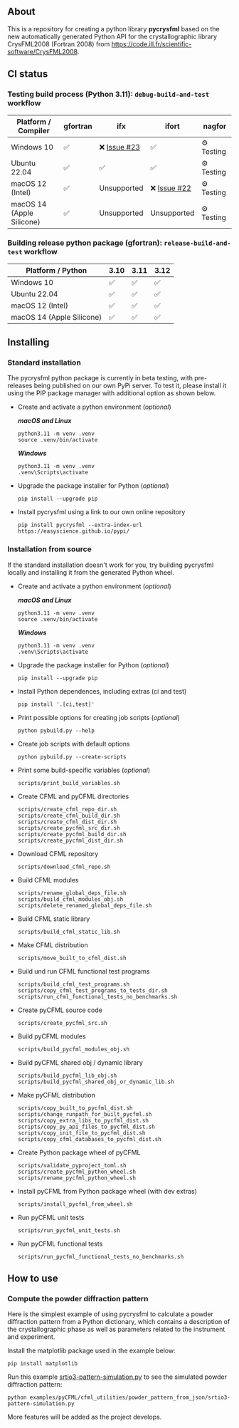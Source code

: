 ## About

This is a repository for creating a python library **pycrysfml** based on the new automatically generated Python API for the crystallographic library CrysFML2008 (Fortran 2008) from https://code.ill.fr/scientific-software/CrysFML2008.

## CI status

### Testing build process (Python 3.11): `debug-build-and-test` workflow

| Platform / Compiler       | gfortran | ifx         | ifort         | nagfor     |
| ------------------------- | -------- | ----------- | ------------- | ---------- |
| Windows 10                | ✅       | ❌ [Issue #23](https://github.com/EasyScience/PyCrysFML/issues/23)       | ✅           | ⚙️ Testing |
| Ubuntu 22.04              | ✅       | ✅          | ✅           | ⚙️ Testing |
| macOS 12 (Intel)          | ✅       | Unsupported | ❌ [Issue #22](https://github.com/EasyScience/PyCrysFML/issues/22)         | ⚙️ Testing |
| macOS 14 (Apple Silicone) | ✅       | Unsupported | Unsupported   | ⚙️ Testing |

### Building release python package (gfortran): `release-build-and-test` workflow

| Platform / Python         | 3.10 | 3.11 | 3.12 |
| ------------------------- | ---- | ---- | ---- |
| Windows 10                | ✅   | ✅   | ✅   |
| Ubuntu 22.04              | ✅   | ✅   | ✅   |
| macOS 12 (Intel)          | ✅   | ✅   | ✅   |
| macOS 14 (Apple Silicone) | ✅   | ✅   | ✅   |

## Installing

### Standard installation

The pycrysfml python package is currently in beta testing, with pre-releases being published on our own PyPi server. To test it, please install it using the PIP package manager with additional option as shown below.

* Create and activate a python environment (_optional_)

  ***macOS and Linux***

  ```
  python3.11 -m venv .venv
  source .venv/bin/activate
  ```

  ***Windows***

  ```
  python3.11 -m venv .venv
  .venv\Scripts\activate
  ```

* Upgrade the package installer for Python (_optional_)

  ```
  pip install --upgrade pip
  ```

* Install pycrysfml using a link to our own online repository

  ```
  pip install pycrysfml --extra-index-url https://easyscience.github.io/pypi/
  ```

### Installation from source

If the standard installation doesn't work for you, try building pycrysfml locally and installing it from the generated Python wheel.

* Create and activate a python environment (_optional_)

  ***macOS and Linux***

  ```
  python3.11 -m venv .venv
  source .venv/bin/activate
  ```

  ***Windows***

  ```
  python3.11 -m venv .venv
  .venv\Scripts\activate
  ```

* Upgrade the package installer for Python (_optional_)

  ```
  pip install --upgrade pip
  ```

* Install Python dependences, including extras (ci and test)

  ```
  pip install '.[ci,test]'
  ```

* Print possible options for creating job scripts (_optional_)

  ```
  python pybuild.py --help
  ```

* Create job scripts with default options

  ```
  python pybuild.py --create-scripts
  ```

* Print some build-specific variables (_optional_)

  ```
  scripts/print_build_variables.sh
  ```

* Create CFML and pyCFML directories

  ```
  scripts/create_cfml_repo_dir.sh
  scripts/create_cfml_build_dir.sh
  scripts/create_cfml_dist_dir.sh
  scripts/create_pycfml_src_dir.sh
  scripts/create_pycfml_build_dir.sh
  scripts/create_pycfml_dist_dir.sh
  ```

* Download CFML repository

  ```
  scripts/download_cfml_repo.sh
  ```

* Build CFML modules

  ```
  scripts/rename_global_deps_file.sh
  scripts/build_cfml_modules_obj.sh
  scripts/delete_renamed_global_deps_file.sh
  ```

* Build CFML static library

  ```
  scripts/build_cfml_static_lib.sh
  ```

* Make CFML distribution

  ```
  scripts/move_built_to_cfml_dist.sh
  ```

* Build und run CFML functional test programs

  ```
  scripts/build_cfml_test_programs.sh
  scripts/copy_cfml_test_programs_to_tests_dir.sh
  scripts/run_cfml_functional_tests_no_benchmarks.sh
  ```

* Create pyCFML source code

  ```
  scripts/create_pycfml_src.sh
  ```

* Build pyCFML modules

  ```
  scripts/build_pycfml_modules_obj.sh
  ```

* Build pyCFML shared obj / dynamic library

  ```
  scripts/build_pycfml_lib_obj.sh
  scripts/build_pycfml_shared_obj_or_dynamic_lib.sh
  ```

* Make pyCFML distribution

  ```
  scripts/copy_built_to_pycfml_dist.sh
  scripts/change_runpath_for_built_pycfml.sh
  scripts/copy_extra_libs_to_pycfml_dist.sh
  scripts/copy_py_api_files_to_pycfml_dist.sh
  scripts/copy_init_file_to_pycfml_dist.sh
  scripts/copy_cfml_databases_to_pycfml_dist.sh
  ```

* Create Python package wheel of pyCFML

  ```
  scripts/validate_pyproject_toml.sh
  scripts/create_pycfml_python_wheel.sh
  scripts/rename_pycfml_python_wheel.sh
  ```

* Install pyCFML from Python package wheel (with dev extras)

  ```
  scripts/install_pycfml_from_wheel.sh
  ```

* Run pyCFML unit tests

  ```
  scripts/run_pycfml_unit_tests.sh
  ```

* Run pyCFML functional tests

  ```
  scripts/run_pycfml_functional_tests_no_benchmarks.sh
  ```

## How to use

### Compute the powder diffraction pattern

Here is the simplest example of using pycrysfml to calculate a powder diffraction pattern from a Python dictionary, which contains a description of the crystallographic phase as well as parameters related to the instrument and experiment.

Install the matplotlib package used in the example below:

```
pip install matplotlib
```

Run this example [srtio3-pattern-simulation.py](examples/pyCFML/cfml_utilities/powder_pattern_from_json/srtio3-pattern-simulation.py) to see the simulated powder diffraction pattern:

```
python examples/pyCFML/cfml_utilities/powder_pattern_from_json/srtio3-pattern-simulation.py
```

More features will be added as the project develops.
